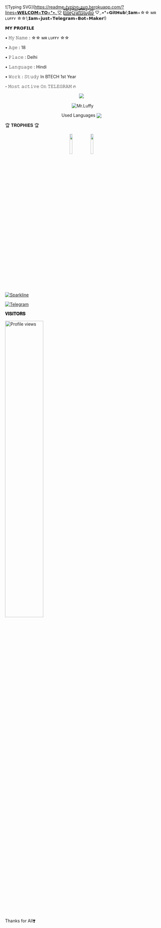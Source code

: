 ![Typing SVG](https://readme-typing-svg.herokuapp.com/?lines=𝗪𝗘𝗟𝗖𝗢𝗠+𝗧𝗢+*•.¸♡ E̳̿͟͞l̳̿͟͞i̳̿͟͞t̳̿͟͞e̳̿͟͞C̳̿͟͞r̳̿͟͞a̳̿͟͞f̳̿͟͞t̳̿͟͞S̳̿͟͞t̳̿͟͞u̳̿͟͞d̳̿͟͞i̳̿͟͞o̳̿͟͞ ♡¸.•*+𝗚𝗶𝘁𝗛𝘂𝗯!;𝗜𝗮𝗺+☆☆ ᴍʀ ʟᴜғғʏ ☆☆!;𝗜𝗮𝗺+𝗷𝘂𝘀𝘁+𝗧𝗲𝗹𝗲𝗴𝗿𝗮𝗺+𝗕𝗼𝘁+𝗠𝗮𝗸𝗲𝗿!)</p>
<p align="center">



<p align="left">
𝗠𝗬 𝗣𝗥𝗢𝗙𝗜𝗟𝗘
<p align="left">
• 𝙼𝚢 𝙽𝚊𝚖𝚎 : ☆☆ ᴍʀ ʟᴜғғʏ ☆☆
<p align="left">
• 𝙰𝚐𝚎 : 18
<p align="left">
• 𝙿𝚕𝚊𝚌𝚎 : Delhi
<p align="left">
• 𝙻𝚊𝚗𝚐𝚞𝚊𝚐𝚎 : Hindi
<p align="left">
• 𝚆𝚘𝚛𝚔 : 𝚂𝚝𝚞𝚍𝚢 In BTECH 1st Year
<p align="left">
- 𝙼𝚘𝚜𝚝 𝚊𝚌𝚝𝚒𝚟𝚎 𝙾𝚗 𝚃𝙴𝙻𝙴𝙶𝚁𝙰𝙼 🔥


<p align="center">
<img src="https://github-stats-alpha.vercel.app/api/?username=EliteCraftStudios&cc=000&tc=00ff00&ic=fff000&bc=fff" align="center">
</p>

<p align="center">&nbsp;
  <img align="center" src="https://github-readme-stats.vercel.app/api?username=EliteCraftStudio&&show_icons=true&theme=midnight-purple" alt="Mr.Luffy"/></p>        
 
<p align="center">
Used Languages 
<img src="https://github-readme-stats.vercel.app/api/top-langs/?username=EliteCraftStudio&layout=compact&theme=tokyonight" align="center">


🏆 𝐓𝐑𝐎𝐏𝐇𝐈𝐄𝐒 🏆
 
<p align="center">
<img width="13%" src="https://telegra.ph/file/b490b39f93ec158ddf21f.png" />
<img width="13%" src="https://telegra.ph/file/72882469165faec6d2e03.jpg" />
</p>


[![Sparkline](https://stars.medv.io/EvamariaTG/EvaMaria.svg)](https://stars.medv.io/EvamariaTG/EvaMaria)

<a href="https://t.me/God_LuffyATI"><img title="Telegram" src="https://img.shields.io/static/v1?label=Mr.Luffy&message=TG&color=blue-green"></a>

<b>𝐕𝐈𝐒𝐈𝐓𝐎𝐑𝐒</b>

<img width="50%" src="https://gpvc.arturio.dev/EliteCraftStudio" alt="Profile views" />




Thanks for All❣️
